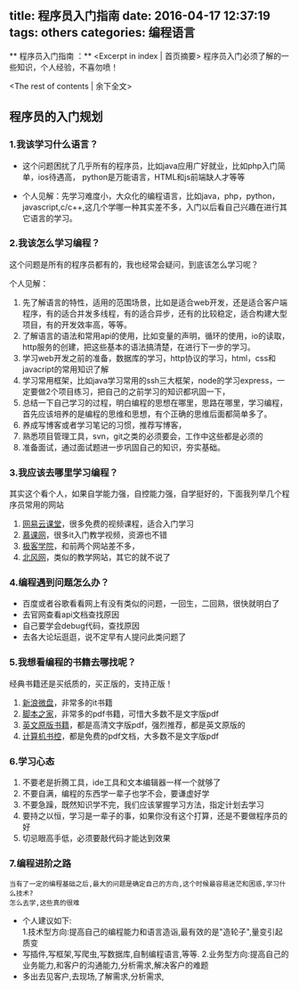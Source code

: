 title: 程序员入门指南
date: 2016-04-17 12:37:19
tags: others
categories: 编程语言
---
** 程序员入门指南 ：** <Excerpt in index | 首页摘要>
        程序员入门必须了解的一些知识，个人经验，不喜勿喷！
<!-- more -->
<The rest of contents | 余下全文>

## 程序员的入门规划
### 1.我该学习什么语言？

- 这个问题困扰了几乎所有的程序员，比如java应用广好就业，比如php入门简单，ios待遇高，  python是万能语言，HTML和js前端缺人才等等

- 个人见解：先学习难度小，大众化的编程语言，比如java，php，python，javascript,c/c++,这几个学哪一种其实差不多，入门以后看自己兴趣在进行其它语言的学习。

### 2.我该怎么学习编程？

这个问题是所有的程序员都有的，我也经常会疑问，到底该怎么学习呢？

个人见解：

1. 先了解语言的特性，适用的范围场景，比如是适合web开发，还是适合客户端程序，有的适合并发多线程，有的适合异步，还有的比较稳定，适合构建大型项目，有的开发效率高，等等。
2. 了解语言的语法和常用api的使用，比如变量的声明，循环的使用，io的读取，http服务的创建，把这些基本的语法搞清楚，在进行下一步的学习。
3. 学习web开发之前的准备，数据库的学习，http协议的学习，html，css和javacript的常用知识了解
4. 学习常用框架，比如java学习常用的ssh三大框架，node的学习express，一定要做2个项目练习，把自己的之前学习的知识都巩固一下，
5. 总结一下自己学习的过程，明白编程的思想在哪里，思路在哪里，学习编程，首先应该培养的是编程的思维和思想，有个正确的思维后面都简单多了。
6. 养成写博客或者学习笔记的习惯，推荐写博客，
7. 熟悉项目管理工具，svn，git之类的必须要会，工作中这些都是必须的
8. 准备面试，通过面试题进一步巩固自己的知识，夯实基础。

### 3.我应该去哪里学习编程？

其实这个看个人，如果自学能力强，自控能力强，自学挺好的，下面我列举几个程序员常用的网站  

1. [网易云课堂][1]，很多免费的视频课程，适合入门学习
2. [慕课网][2]，很多it入门教学视频，资源也不错
3. [极客学院][3]，和前两个网站差不多，
4. [北风网][4]，类似的教学网站，其它的就不说了

### 4.编程遇到问题怎么办？
 * 百度或者谷歌看看网上有没有类似的问题，一回生，二回熟，很快就明白了
 * 去官网查看api文档查找原因
 * 自己要学会debug代码，查找原因
 * 去各大论坛逛逛，说不定早有人提问此类问题了


### 5.我想看编程的书籍去哪找呢？
经典书籍还是买纸质的，买正版的，支持正版！

1. [新浪微盘][5]，非常多的it书籍  
2. [脚本之家][6]，非常多的pdf书籍，可惜大多数不是文字版pdf  
3. [英文原版书籍][7]，都是高清文字版pdf，强烈推荐，都是英文原版的  
4. [计算机书控][8]，都是免费的pdf文档，大多数不是文字版pdf

### 6.学习心态

1. 不要老是折腾工具，ide工具和文本编辑器一样一个就够了
2. 不要自满，编程的东西学一辈子也学不会，要谦虚好学
3. 不要急躁，既然知识学不完，我们应该掌握学习方法，指定计划去学习
4. 要持之以恒，学习是一辈子的事，如果你没有这个打算，还是不要做程序员的好
5. 切忌眼高手低，必须要敲代码才能达到效果

### 7.编程进阶之路
    当有了一定的编程基础之后,最大的问题是确定自己的方向,这个时候最容易迷茫和困惑,学习什么技术?  
    怎么去学,这些真的很难
   - 个人建议如下:  
    1.技术型方向:提高自己的编程能力和语言造诣,最有效的是"造轮子",量变引起质变
   - 写插件,写框架,写爬虫,写数据库,自制编程语言,等等.
    2.业务型方向:提高自己的业务能力,和客户的沟通能力,分析需求,解决客户的难题
   - 多出去见客户,去现场,了解需求,分析需求,



[1]: http://study.163.com/
[2]: http://www.imooc.com/
[3]: http://www.jikexueyuan.com/
[4]: http://www.ibeifeng.com/
[5]: http://vdisk.weibo.com/
[6]: http://www.jb51.net/
[7]: http://www.salttiger.com/
[8]: http://bestcbooks.com/
